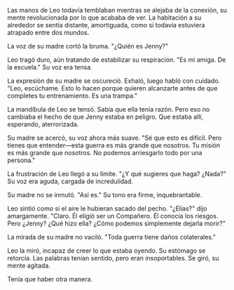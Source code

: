 Las manos de Leo todavía temblaban mientras se alejaba de la conexión, su mente revolucionada por lo que acababa de ver. La habitación a su alrededor se sentía distante, amortiguada, como si todavía estuviera atrapado entre dos mundos.

La voz de su madre cortó la bruma. "¿Quién es Jenny?"

Leo tragó duro, aún tratando de estabilizar su respiración. "Es mi amiga. De la escuela." Su voz era tensa.

La expresión de su madre se oscureció. Exhaló, luego habló con cuidado. "Leo, escúchame. Esto lo hacen porque quieren alcanzarte antes de que completes tu entrenamiento. Es una trampa."

La mandíbula de Leo se tensó. Sabía que ella tenía razón. Pero eso no cambiaba el hecho de que Jenny estaba en peligro. Que estaba allí, esperando, aterrorizada.

Su madre se acercó, su voz ahora más suave. "Sé que esto es difícil. Pero tienes que entender—esta guerra es más grande que nosotros. Tu misión es más grande que nosotros. No podemos arriesgarlo todo por una persona."

La frustración de Leo llegó a su límite. "¿Y qué sugieres que haga? ¿Nada?" Su voz era aguda, cargada de incredulidad.

Su madre no se inmutó. "Así es." Su tono era firme, inquebrantable.

Leo sintió como si el aire le hubieran sacado del pecho. "¿Elias?" dijo amargamente. "Claro. Él eligió ser un Compañero. Él conocía los riesgos. Pero ¿Jenny? ¿Qué hizo ella? ¿Cómo podemos simplemente dejarla morir?"

La mirada de su madre no vaciló. "Toda guerra tiene daños colaterales."

Leo la miró, incapaz de creer lo que estaba oyendo. Su estómago se retorcía. Las palabras tenían sentido, pero eran insoportables. Se giró, su mente agitada.

Tenía que haber otra manera.